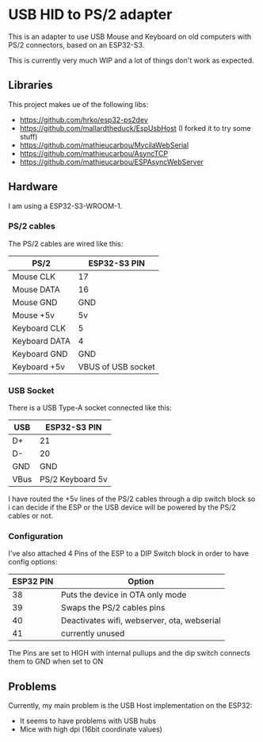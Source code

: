 # USB HID to PS/2 adapter

This is an adapter to use USB Mouse and Keyboard on old computers with PS/2 connectors, based on an ESP32-S3.

This is currently very much WIP and a lot of things don't work as expected.

## Libraries

This project makes ue of the following libs:
 - https://github.com/hrko/esp32-ps2dev
 - https://github.com/mallardtheduck/EspUsbHost  (I forked it to try some stuff)
 - https://github.com/mathieucarbou/MycilaWebSerial
 - https://github.com/mathieucarbou/AsyncTCP
 - https://github.com/mathieucarbou/ESPAsyncWebServer

## Hardware

I am using a ESP32-S3-WROOM-1. 

### PS/2 cables 

The PS/2 cables are wired like this:

PS/2          |   ESP32-S3 PIN
--------------|----------------
Mouse CLK     |   17
Mouse DATA    |   16
Mouse GND     |   GND
Mouse +5v     |   5v 
Keyboard CLK  |   5
Keyboard DATA |   4
Keyboard GND  |   GND
Keyboard +5v  |   VBUS of USB socket

### USB Socket
There is a USB Type-A socket connected like this:

USB          |   ESP32-S3 PIN
-------------|-----------------
D+           |   21
D-           |   20
GND          |   GND
VBus         |   PS/2 Keyboard 5v

I have routed the +5v lines of the PS/2 cables through a dip switch block so i can decide if the ESP or the USB device
will be powered by the PS/2 cables or not.

### Configuration

I've also attached 4 Pins of the ESP to a DIP Switch block in order to have config options:

ESP32 PIN    |   Option
-------------|----------------
38           |  Puts the device in OTA only mode
39           |  Swaps the PS/2 cables pins
40           |  Deactivates wifi, webserver, ota, webserial
41           |  currently unused

The Pins are set to HIGH with internal pullups and the dip switch connects them to GND when set to ON

## Problems

Currently, my main problem is the USB Host implementation on the ESP32:
 - It seems to have problems with USB hubs
 - Mice with high dpi (16bit coordinate values)
   

